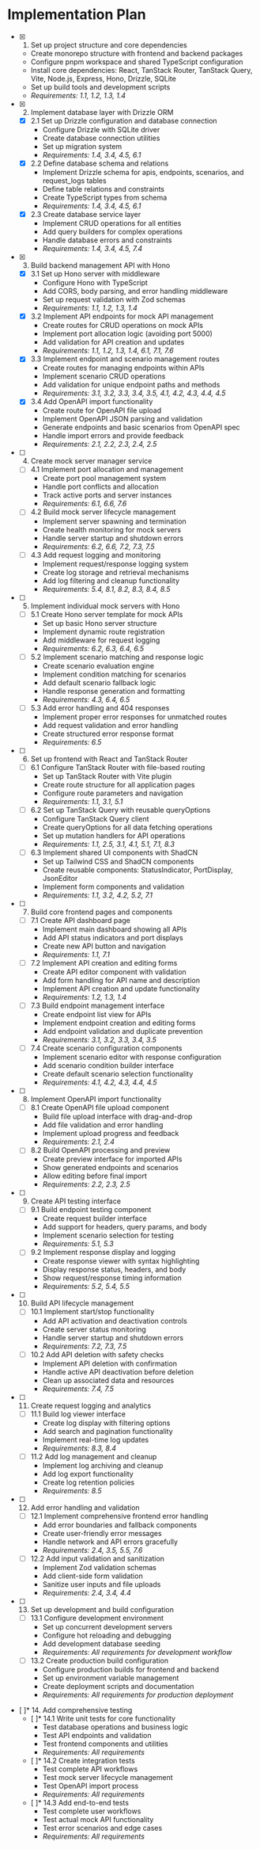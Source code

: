 # Implementation Plan

- [x] 1. Set up project structure and core dependencies
  - Create monorepo structure with frontend and backend packages
  - Configure pnpm workspace and shared TypeScript configuration
  - Install core dependencies: React, TanStack Router, TanStack Query, Vite, Node.js, Express, Hono, Drizzle, SQLite
  - Set up build tools and development scripts
  - _Requirements: 1.1, 1.2, 1.3, 1.4_

- [x] 2. Implement database layer with Drizzle ORM
  - [x] 2.1 Set up Drizzle configuration and database connection
    - Configure Drizzle with SQLite driver
    - Create database connection utilities
    - Set up migration system
    - _Requirements: 1.4, 3.4, 4.5, 6.1_
  - [x] 2.2 Define database schema and relations
    - Implement Drizzle schema for apis, endpoints, scenarios, and request_logs tables
    - Define table relations and constraints
    - Create TypeScript types from schema
    - _Requirements: 1.4, 3.4, 4.5, 6.1_
  - [x] 2.3 Create database service layer
    - Implement CRUD operations for all entities
    - Add query builders for complex operations
    - Handle database errors and constraints
    - _Requirements: 1.4, 3.4, 4.5, 7.4_

- [x] 3. Build backend management API with Hono
  - [x] 3.1 Set up Hono server with middleware
    - Configure Hono with TypeScript
    - Add CORS, body parsing, and error handling middleware
    - Set up request validation with Zod schemas
    - _Requirements: 1.1, 1.2, 1.3, 1.4_
  - [x] 3.2 Implement API endpoints for mock API management
    - Create routes for CRUD operations on mock APIs
    - Implement port allocation logic (avoiding port 5000)
    - Add validation for API creation and updates
    - _Requirements: 1.1, 1.2, 1.3, 1.4, 6.1, 7.1, 7.6_
  - [x] 3.3 Implement endpoint and scenario management routes
    - Create routes for managing endpoints within APIs
    - Implement scenario CRUD operations
    - Add validation for unique endpoint paths and methods
    - _Requirements: 3.1, 3.2, 3.3, 3.4, 3.5, 4.1, 4.2, 4.3, 4.4, 4.5_
  - [x] 3.4 Add OpenAPI import functionality
    - Create route for OpenAPI file upload
    - Implement OpenAPI JSON parsing and validation
    - Generate endpoints and basic scenarios from OpenAPI spec
    - Handle import errors and provide feedback
    - _Requirements: 2.1, 2.2, 2.3, 2.4, 2.5_

- [ ] 4. Create mock server manager service
  - [ ] 4.1 Implement port allocation and management
    - Create port pool management system
    - Handle port conflicts and allocation
    - Track active ports and server instances
    - _Requirements: 6.1, 6.6, 7.6_
  - [ ] 4.2 Build mock server lifecycle management
    - Implement server spawning and termination
    - Create health monitoring for mock servers
    - Handle server startup and shutdown errors
    - _Requirements: 6.2, 6.6, 7.2, 7.3, 7.5_
  - [ ] 4.3 Add request logging and monitoring
    - Implement request/response logging system
    - Create log storage and retrieval mechanisms
    - Add log filtering and cleanup functionality
    - _Requirements: 5.4, 8.1, 8.2, 8.3, 8.4, 8.5_

- [ ] 5. Implement individual mock servers with Hono
  - [ ] 5.1 Create Hono server template for mock APIs
    - Set up basic Hono server structure
    - Implement dynamic route registration
    - Add middleware for request logging
    - _Requirements: 6.2, 6.3, 6.4, 6.5_
  - [ ] 5.2 Implement scenario matching and response logic
    - Create scenario evaluation engine
    - Implement condition matching for scenarios
    - Add default scenario fallback logic
    - Handle response generation and formatting
    - _Requirements: 4.3, 6.4, 6.5_
  - [ ] 5.3 Add error handling and 404 responses
    - Implement proper error responses for unmatched routes
    - Add request validation and error handling
    - Create structured error response format
    - _Requirements: 6.5_

- [ ] 6. Set up frontend with React and TanStack Router
  - [ ] 6.1 Configure TanStack Router with file-based routing
    - Set up TanStack Router with Vite plugin
    - Create route structure for all application pages
    - Configure route parameters and navigation
    - _Requirements: 1.1, 3.1, 5.1_
  - [ ] 6.2 Set up TanStack Query with reusable queryOptions
    - Configure TanStack Query client
    - Create queryOptions for all data fetching operations
    - Set up mutation handlers for API operations
    - _Requirements: 1.1, 2.5, 3.1, 4.1, 5.1, 7.1, 8.3_
  - [ ] 6.3 Implement shared UI components with ShadCN
    - Set up Tailwind CSS and ShadCN components
    - Create reusable components: StatusIndicator, PortDisplay, JsonEditor
    - Implement form components and validation
    - _Requirements: 1.1, 3.2, 4.2, 5.2, 7.1_

- [ ] 7. Build core frontend pages and components
  - [ ] 7.1 Create API dashboard page
    - Implement main dashboard showing all APIs
    - Add API status indicators and port displays
    - Create new API button and navigation
    - _Requirements: 1.1, 7.1_
  - [ ] 7.2 Implement API creation and editing forms
    - Create API editor component with validation
    - Add form handling for API name and description
    - Implement API creation and update functionality
    - _Requirements: 1.2, 1.3, 1.4_
  - [ ] 7.3 Build endpoint management interface
    - Create endpoint list view for APIs
    - Implement endpoint creation and editing forms
    - Add endpoint validation and duplicate prevention
    - _Requirements: 3.1, 3.2, 3.3, 3.4, 3.5_
  - [ ] 7.4 Create scenario configuration components
    - Implement scenario editor with response configuration
    - Add scenario condition builder interface
    - Create default scenario selection functionality
    - _Requirements: 4.1, 4.2, 4.3, 4.4, 4.5_

- [ ] 8. Implement OpenAPI import functionality
  - [ ] 8.1 Create OpenAPI file upload component
    - Build file upload interface with drag-and-drop
    - Add file validation and error handling
    - Implement upload progress and feedback
    - _Requirements: 2.1, 2.4_
  - [ ] 8.2 Build OpenAPI processing and preview
    - Create preview interface for imported APIs
    - Show generated endpoints and scenarios
    - Allow editing before final import
    - _Requirements: 2.2, 2.3, 2.5_

- [ ] 9. Create API testing interface
  - [ ] 9.1 Build endpoint testing component
    - Create request builder interface
    - Add support for headers, query params, and body
    - Implement scenario selection for testing
    - _Requirements: 5.1, 5.3_
  - [ ] 9.2 Implement response display and logging
    - Create response viewer with syntax highlighting
    - Display response status, headers, and body
    - Show request/response timing information
    - _Requirements: 5.2, 5.4, 5.5_

- [ ] 10. Build API lifecycle management
  - [ ] 10.1 Implement start/stop functionality
    - Add API activation and deactivation controls
    - Create server status monitoring
    - Handle server startup and shutdown errors
    - _Requirements: 7.2, 7.3, 7.5_
  - [ ] 10.2 Add API deletion with safety checks
    - Implement API deletion with confirmation
    - Handle active API deactivation before deletion
    - Clean up associated data and resources
    - _Requirements: 7.4, 7.5_

- [ ] 11. Create request logging and analytics
  - [ ] 11.1 Build log viewer interface
    - Create log display with filtering options
    - Add search and pagination functionality
    - Implement real-time log updates
    - _Requirements: 8.3, 8.4_
  - [ ] 11.2 Add log management and cleanup
    - Implement log archiving and cleanup
    - Add log export functionality
    - Create log retention policies
    - _Requirements: 8.5_

- [ ] 12. Add error handling and validation
  - [ ] 12.1 Implement comprehensive frontend error handling
    - Add error boundaries and fallback components
    - Create user-friendly error messages
    - Handle network and API errors gracefully
    - _Requirements: 2.4, 3.5, 5.5, 7.6_
  - [ ] 12.2 Add input validation and sanitization
    - Implement Zod validation schemas
    - Add client-side form validation
    - Sanitize user inputs and file uploads
    - _Requirements: 2.4, 3.4, 4.4_

- [ ] 13. Set up development and build configuration
  - [ ] 13.1 Configure development environment
    - Set up concurrent development servers
    - Configure hot reloading and debugging
    - Add development database seeding
    - _Requirements: All requirements for development workflow_
  - [ ] 13.2 Create production build configuration
    - Configure production builds for frontend and backend
    - Set up environment variable management
    - Create deployment scripts and documentation
    - _Requirements: All requirements for production deployment_

- [ ]* 14. Add comprehensive testing
  - [ ]* 14.1 Write unit tests for core functionality
    - Test database operations and business logic
    - Test API endpoints and validation
    - Test frontend components and utilities
    - _Requirements: All requirements_
  - [ ]* 14.2 Create integration tests
    - Test complete API workflows
    - Test mock server lifecycle management
    - Test OpenAPI import process
    - _Requirements: All requirements_
  - [ ]* 14.3 Add end-to-end tests
    - Test complete user workflows
    - Test actual mock API functionality
    - Test error scenarios and edge cases
    - _Requirements: All requirements_